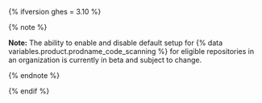 {% ifversion ghes = 3.10 %}

{% note %}

**Note:** The ability to enable and disable default setup for {% data variables.product.prodname_code_scanning %} for eligible repositories in an organization is currently in beta and subject to change.

{% endnote %}

{% endif %}
